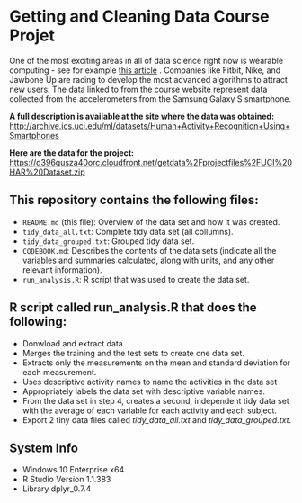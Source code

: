 # Getting and Cleaning Data Course Projet
One of the most exciting areas in all of data science right now is wearable computing - see for example [this article](http://www.insideactivitytracking.com/data-science-activity-tracking-and-the-battle-for-the-worlds-top-sports-brand/) . Companies like Fitbit, Nike, and Jawbone Up are racing to develop the most advanced algorithms to attract new users. The data linked to from the course website represent data collected from the accelerometers from the Samsung Galaxy S smartphone. 

**A full description is available at the site where the data was obtained:**
http://archive.ics.uci.edu/ml/datasets/Human+Activity+Recognition+Using+Smartphones

**Here are the data for the project:**
https://d396qusza40orc.cloudfront.net/getdata%2Fprojectfiles%2FUCI%20HAR%20Dataset.zip


## This repository contains the following files: ##

- `README.md` (this file): Overview of the data set and how it was created.
- `tidy_data_all.txt`: Complete tidy data set (all collumns).
- `tidy_data_grouped.txt`: Grouped tidy data set.
- `CODEBOOK.md`: Describes the contents of the data sets (indicate all the variables and summaries calculated, along with units, and any other relevant information).
- `run_analysis.R`: R script that was used to create the data set. 

## R script called run_analysis.R that does the following:

* Donwload and extract data
* Merges the training and the test sets to create one data set.
* Extracts only the measurements on the mean and standard deviation for each measurement.
* Uses descriptive activity names to name the activities in the data set
* Appropriately labels the data set with descriptive variable names.
* From the data set in step 4, creates a second, independent tidy data set with the average of each variable for each activity and each subject.
* Export 2 tiny data files called *tidy_data_all.txt* and *tidy_data_grouped.txt*.

## System Info
* Windows 10 Enterprise x64
* R Studio Version 1.1.383
* Library dplyr_0.7.4
